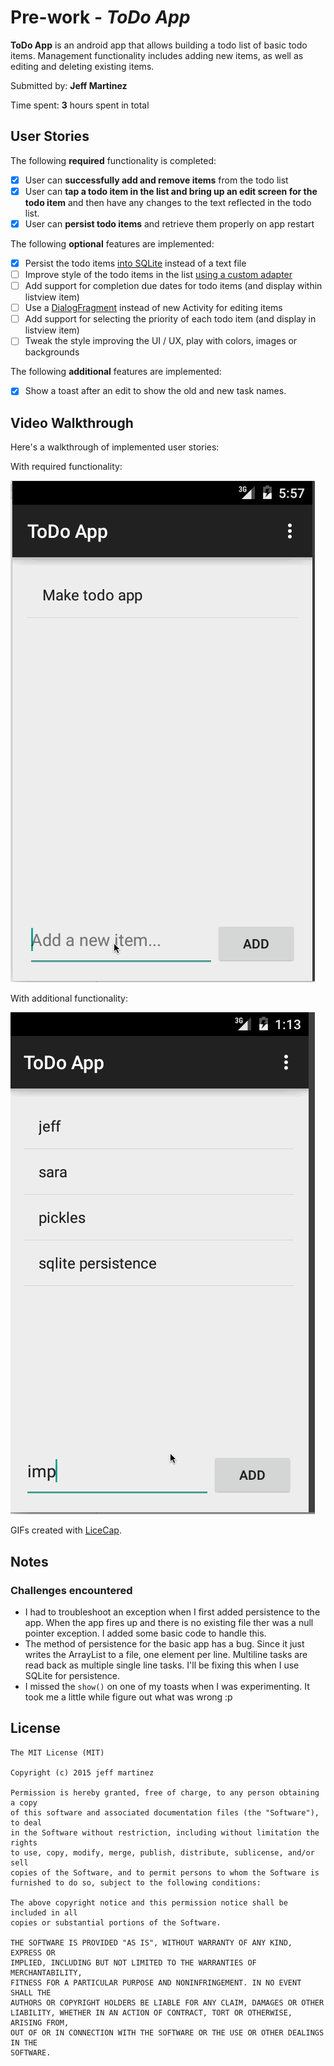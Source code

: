 # Pre-work - *ToDo App*

**ToDo App** is an android app that allows building a todo list of basic todo items. Management functionality includes adding new items, as well as editing and deleting existing items.

Submitted by: **Jeff Martinez**

Time spent: **3** hours spent in total

## User Stories

The following **required** functionality is completed:

* [X] User can **successfully add and remove items** from the todo list
* [X] User can **tap a todo item in the list and bring up an edit screen for the todo item** and then have any changes to the text reflected in the todo list.
* [X] User can **persist todo items** and retrieve them properly on app restart

The following **optional** features are implemented:

* [X] Persist the todo items [into SQLite](http://guides.codepath.com/android/Persisting-Data-to-the-Device#sqlite) instead of a text file
* [ ] Improve style of the todo items in the list [using a custom adapter](http://guides.codepath.com/android/Using-an-ArrayAdapter-with-ListView)
* [ ] Add support for completion due dates for todo items (and display within listview item)
* [ ] Use a [DialogFragment](http://guides.codepath.com/android/Using-DialogFragment) instead of new Activity for editing items
* [ ] Add support for selecting the priority of each todo item (and display in listview item)
* [ ] Tweak the style improving the UI / UX, play with colors, images or backgrounds

The following **additional** features are implemented:

* [X] Show a toast after an edit to show the old and new task names.

## Video Walkthrough 

Here's a walkthrough of implemented user stories:

With required functionality:

![Video Walkthrough 1](walkthrough.gif)

With additional functionality:

![Video Walkthrough 2](walkthrough2.gif)

GIFs created with [LiceCap](http://www.cockos.com/licecap/).

## Notes

### Challenges encountered

* I had to troubleshoot an exception when I first added persistence to the app. When the app fires up and there is no existing file ther was a null pointer exception. I added some basic code to handle this.
* The method of persistence for the basic app has a bug. Since it just writes the ArrayList to a file, one element per line. Multiline tasks are read back as multiple single line tasks. I'll be fixing this when I use SQLite for persistence.
* I missed the `show()` on one of my toasts when I was experimenting. It took me a little while figure out what was wrong :p

## License

    The MIT License (MIT)

	Copyright (c) 2015 jeff martinez
	
	Permission is hereby granted, free of charge, to any person obtaining a copy
	of this software and associated documentation files (the "Software"), to deal
	in the Software without restriction, including without limitation the rights
	to use, copy, modify, merge, publish, distribute, sublicense, and/or sell
	copies of the Software, and to permit persons to whom the Software is
	furnished to do so, subject to the following conditions:
	
	The above copyright notice and this permission notice shall be included in all
	copies or substantial portions of the Software.
	
	THE SOFTWARE IS PROVIDED "AS IS", WITHOUT WARRANTY OF ANY KIND, EXPRESS OR
	IMPLIED, INCLUDING BUT NOT LIMITED TO THE WARRANTIES OF MERCHANTABILITY,
	FITNESS FOR A PARTICULAR PURPOSE AND NONINFRINGEMENT. IN NO EVENT SHALL THE
	AUTHORS OR COPYRIGHT HOLDERS BE LIABLE FOR ANY CLAIM, DAMAGES OR OTHER
	LIABILITY, WHETHER IN AN ACTION OF CONTRACT, TORT OR OTHERWISE, ARISING FROM,
	OUT OF OR IN CONNECTION WITH THE SOFTWARE OR THE USE OR OTHER DEALINGS IN THE
	SOFTWARE.
